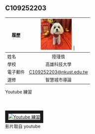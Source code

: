 ## C109252203

|      履歷        | <img src="https://github.com/C109252203/C109252203/blob/main/IMG_1677.jpeg" width=100 height=100/>｜
| ---------------- |:-----------------------------:|
| 姓名             | 陸瑾俍                |
| 學校             | 高雄科技大學                  |
| 電子郵件         | C109252203@nkust.edu.tw          |
| 選修             | 智慧城市導論                  |


Youtube 練習
<br><br><br><br>
<a href="http://www.youtube.com/watch?feature=player_embedded&v=Q2ah6p-yqgQ" target="_blank"><img src="http://img.youtube.com/vi/Q2ah6p-yqgQ/0.jpg" 
alt="Youtube 練習" width="400" height="250" border="10" /></a>
<br>影片取自 youtube



